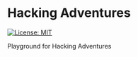 # Hacking Adventures

[![License: MIT](https://img.shields.io/badge/License-MIT-yellow.svg)](https://opensource.org/licenses/MIT)

Playground for Hacking Adventures
